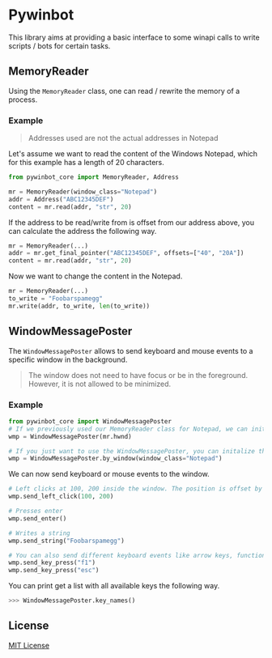# Pywinbot
This library aims at providing a basic interface to some winapi calls to write scripts / bots for certain tasks.

## MemoryReader
Using the `MemoryReader` class, one can read / rewrite the memory of a process.

### Example
> Addresses used are not the actual addresses in Notepad

Let's assume we want to read the content of the Windows Notepad, which for this example has a length of 20 characters.
```py
from pywinbot_core import MemoryReader, Address

mr = MemoryReader(window_class="Notepad")
addr = Address("ABC12345DEF")
content = mr.read(addr, "str", 20)
```
If the address to be read/write from is offset from our address above, you can calculate the address the following way.
```py
mr = MemoryReader(...)
addr = mr.get_final_pointer("ABC12345DEF", offsets=["40", "20A"])
content = mr.read(addr, "str", 20)
```
Now we want to change the content in the Notepad.
```py
mr = MemoryReader(...)
to_write = "Foobarspamegg"
mr.write(addr, to_write, len(to_write))
```

## WindowMessagePoster
The `WindowMessagePoster` allows to send keyboard and mouse events to a specific window in the background.
> The window does not need to have focus or be in the foreground. However, it is not allowed to be minimized.

### Example
```py
from pywinbot_core import WindowMessagePoster
# If we previously used our MemoryReader class for Notepad, we can initalize the class the following way.
wmp = WindowMessagePoster(mr.hwnd)

# If you just want to use the WindowMessagePoster, you can initalize the class like below.
wmp = WindowMessagePoster.by_window(window_class="Notepad")
```
We can now send keyboard or mouse events to the window.
```py
# Left clicks at 100, 200 inside the window. The position is offset by the top left corner of the window.
wmp.send_left_click(100, 200)

# Presses enter
wmp.send_enter()

# Writes a string
wmp.send_string("Foobarspamegg")

# You can also send different keyboard events like arrow keys, function keys, ...
wmp.send_key_press("f1")
wmp.send_key_press("esc")
```
You can print get a list with all available keys the following way.
```py
>>> WindowMessagePoster.key_names()
```

## License
[MIT License](https://opensource.org/licenses/MIT)